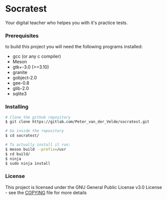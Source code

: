 # Socratest
Your digital teacher who helpes you with it's practice tests.

### Prerequisites
to build this project you will need the following programs installed:
* gcc (or any c compiler)
* Meson
* gtk+-3.0 (>=3.10)
* granite
* gobject-2.0
* gee-0.8
* glib-2.0
* sqlite3

### Installing
```bash
# Clone the github repository
$ git clone https://gitlab.com/Peter_van_der_Velde/socratest.git

# Go inside the repository
$ cd socratest/

# To actually install it run:
$ meson build --prefix=/usr
$ cd build/
$ ninja
$ sudo ninja install
```

### License
This project is licensed under the GNU General Public License v3.0 License - see the [COPYING](COPYING) file for more details

